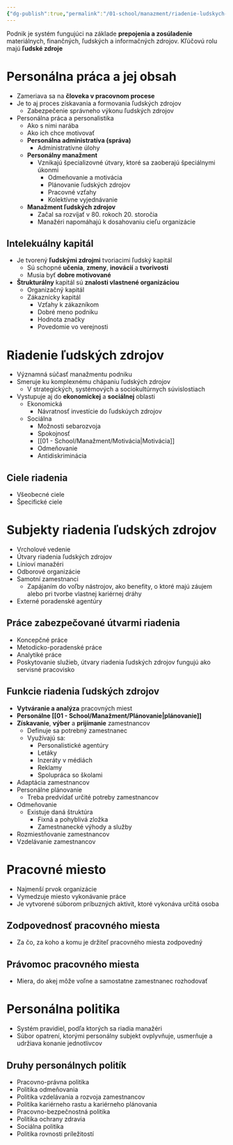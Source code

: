 ```yaml
---
{"dg-publish":true,"permalink":"/01-school/manazment/riadenie-ludskych-zdrojov/","tags":["year1","summerSemester","uniMNZ"]}
---
```


Podnik je systém fungujúci na základe **prepojenia a zosúladenie** materiálnych, finančných, ľudských a informačných zdrojov. Kľúčovú rolu majú **ľudské zdroje**

# Personálna práca a jej obsah
- Zameriava sa na **človeka v pracovnom procese**
- Je to aj proces získavania a formovania ľudských zdrojov
	- Zabezpečenie správneho výkonu ľudských zdrojov
- Personálna práca a personalistika
	- Ako s nimi narába
	- Ako ich chce motivovať
	- **Personálna administratíva (správa)**
		- Administratívne úlohy
	- **Personálny manažment**
		- Vznikajú špecializovné útvary, ktoré sa zaoberajú špeciálnymi úkonmi
			- Odmeňovanie a motivácia
			- Plánovanie ľudských zdrojov
			- Pracovné vzťahy
			- Kolektívne vyjednávanie
	- **Manažment ľudských zdrojov**
		- Začal sa rozvíjať v 80. rokoch 20. storočia
		- Manažéri napomáhajú k dosahovaniu cieľu organizácie

## Intelekuálny kapitál
- Je tvorený **ľudskými zdrojmi** tvoriacimi ľudský kapitál
	- Sú schopné **učenia**, **zmeny**, **inovácií** a **tvorivosti**
	- Musia byť **dobre motivované**
- **Štrukturálny** kapitál sú **znalosti vlastnené organizáciou**
	- Organizačný kapitál
	- Zákaznícky kapitál
		- Vzťahy k zákazníkom
		- Dobré meno podniku
		- Hodnota značky
		- Povedomie vo verejnosti

# Riadenie ľudských zdrojov
- Významná súčasť manažmentu podniku
- Smeruje ku komplexnému chápaniu ľudských zdrojov
	- V strategických, systémových a sociokultúrnych súvislostiach
- Vystupuje aj do **ekonomickej** a **sociálnej** oblasti
	- Ekonomická
		- Návratnosť investície do ľudskúych zdrojov
	- Sociálna
		- Možnosti sebarozvoja
		- Spokojnosť
		- [[01 - School/Manažment/Motivácia\|Motivácia]]
		- Odmeňovanie
		- Antidiskriminácia

## Ciele riadenia
- Všeobecné ciele
- Špecifické ciele

# Subjekty riadenia ľudských zdrojov
- Vrcholové vedenie
- Útvary riadenia ľudských zdrojov
- Línioví manažéri
- Odborové organizácie
- Samotní zamestnanci
	- Zapájaním do voľby nástrojov, ako benefity, o ktoré majú záujem alebo pri tvorbe vlastnej kariérnej dráhy
- Externé poradenské agentúry

## Práce zabezpečované útvarmi riadenia
- Koncepčné práce
- Metodicko-poradenské práce
- Analytiké práce
- Poskytovanie služieb, útvary riadenia ľudských zdrojov fungujú ako servisné pracovisko

## Funkcie riadenia ľudských zdrojov
- **Vytváranie a analýza** pracovných miest
- **Personálne [[01 - School/Manažment/Plánovanie\|plánovanie]]**
- **Získavanie**, **výber** a **prijímanie** zamestnancov
	- Definuje sa potrebný zamestnanec
	- Využívajú sa:
		- Personalistické agentúry
		- Letáky
		- Inzeráty v médiách
		- Reklamy
		- Spolupráca so školami
- Adaptácia zamestnancov
- Personálne plánovanie
	- Treba predvídať určité potreby zamestnancov
- Odmeňovanie
	- Existuje daná štruktúra
		- Fixná a pohyblivá zložka
		- Zamestnanecké výhody a služby
- Rozmiestňovanie zamestnancov
- Vzdelávanie zamestnancov

# Pracovné miesto
- Najmenší prvok organizácie
- Vymedzuje miesto vykonávanie práce
- Je vytvorené súborom príbuzných aktivít, ktoré vykonáva určitá osoba

## Zodpovednosť pracovného miesta
- Za čo, za koho a komu je držiteľ pracovného miesta zodpovedný

## Právomoc pracovného miesta
- Miera, do akej môže voľne a samostatne zamestnanec rozhodovať

# Personálna politika
- Systém pravidiel, podľa ktorých sa riadia manažéri
- Súbor opatrení, ktorými personálny subjekt ovplyvňuje, usmerňuje a udržiava konanie jednotlivcov

## Druhy personálnych politík
- Pracovno-právna politika
- Politika odmeňovania
- Politika vzdelávania a rozvoja zamestnancov
- Politika kariérneho rastu a kariérneho plánovania
- Pracovno-bezpečnostná politika
- Politika ochrany zdravia
- Sociálna politika
- Politika rovnosti príležitostí